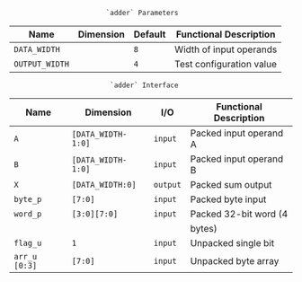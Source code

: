                             `adder` Parameters                             
                                                                           
| Name              | Dimension   | Default  | Functional Description     |
|-------------------|-------------|----------|----------------------------|
| `DATA_WIDTH`      |             | `8`      | Width of input operands    |
| `OUTPUT_WIDTH`    |             | `4`      | Test configuration value   |
                                                                           
                             `adder` Interface                             
                                                                           
| Name          | Dimension          | I/O      | Functional Description  |
|---------------|--------------------|----------|-------------------------|
| `A`           | `[DATA_WIDTH-1:0]` | `input`  | Packed input operand A  |
| `B`           | `[DATA_WIDTH-1:0]` | `input`  | Packed input operand B  |
| `X`           | `[DATA_WIDTH:0]`   | `output` | Packed sum output       |
| `byte_p`      | `[7:0]`            | `input`  | Packed byte input       |
| `word_p`      | `[3:0][7:0]`       | `input`  | Packed 32-bit word (4   |
|               |                    |          | bytes)                  |
| `flag_u`      | `1`                | `input`  | Unpacked single bit     |
| `arr_u [0:3]` | `[7:0]`            | `input`  | Unpacked byte array     |
                                                                           
